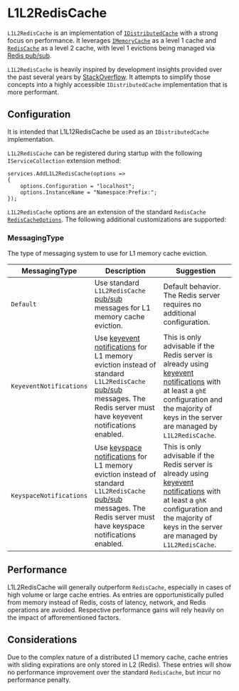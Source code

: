 # L1L2RedisCache

`L1L2RedisCache` is an implementation of [`IDistributedCache`](https://github.com/dotnet/runtime/blob/main/src/libraries/Microsoft.Extensions.Caching.Abstractions/src/IDistributedCache.cs) with a strong focus on performance. It leverages [`IMemoryCache`](https://github.com/dotnet/runtime/blob/main/src/libraries/Microsoft.Extensions.Caching.Abstractions/src/IMemoryCache.cs) as a level 1 cache and [`RedisCache`](https://github.com/dotnet/aspnetcore/blob/main/src/Caching/StackExchangeRedis/src/RedisCache.cs) as a level 2 cache, with level 1 evictions being managed via [Redis pub/sub](https://redis.io/topics/pubsub).

`L1L2RedisCache` is heavily inspired by development insights provided over the past several years by [StackOverflow](https://stackoverflow.com/). It attempts to simplify those concepts into a highly accessible `IDistributedCache` implementation that is more performant.

## Configuration

It is intended that L1L12RedisCache be used as an `IDistributedCache` implementation.

`L1L2RedisCache` can be registered during startup with the following `IServiceCollection` extension method:

```
services.AddL1L2RedisCache(options =>
{
    options.Configuration = "localhost";
    options.InstanceName = "Namespace:Prefix:";
});
```

`L1L2RedisCache` options are an extension of the standard `RedisCache` [`RedisCacheOptions`](https://github.com/dotnet/aspnetcore/blob/main/src/Caching/StackExchangeRedis/src/RedisCacheOptions.cs). The following additional customizations are supported:

### MessagingType

The type of messaging system to use for L1 memory cache eviction.

| MessagingType | Description | Suggestion |
| - | - | - |
| `Default` | Use standard `L1L2RedisCache` [pub/sub](https://redis.io/topics/pubsub) messages for L1 memory cache eviction. | Default behavior. The Redis server requires no additional configuration. |
| `KeyeventNotifications` | Use [keyevent notifications](https://redis.io/topics/notifications) for L1 memory eviction instead of standard `L1L2RedisCache` [pub/sub](https://redis.io/topics/pubsub) messages. The Redis server must have keyevent notifications enabled. | This is only advisable if the Redis server is already using [keyevent notifications](https://redis.io/topics/notifications) with at least a `ghE` configuration and the majority of keys in the server are managed by `L1L2RedisCache`. |
| `KeyspaceNotifications` | Use [keyspace notifications](https://redis.io/topics/notifications) for L1 memory eviction instead of standard `L1L2RedisCache` [pub/sub](https://redis.io/topics/pubsub) messages. The Redis server must have keyspace notifications enabled. | This is only advisable if the Redis server is already using [keyevent notifications](https://redis.io/topics/notifications) with at least a `ghK` configuration and the majority of keys in the server are managed by `L1L2RedisCache`. |

## Performance

L1L2RedisCache will generally outperform `RedisCache`, especially in cases of high volume or large cache entries. As entries are opportunistically pulled from memory instead of Redis, costs of latency, network, and Redis operations are avoided. Respective performance gains will rely heavily on the impact of afforementioned factors.

## Considerations

Due to the complex nature of a distributed L1 memory cache, cache entries with sliding expirations are only stored in L2 (Redis). These entries will show no performance improvement over the standard `RedisCache`, but incur no performance penalty.
